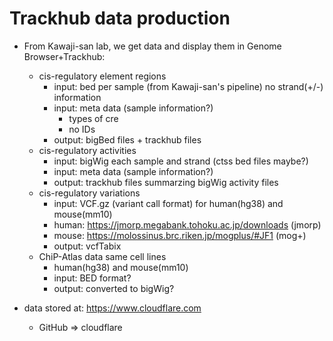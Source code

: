 # Trackhub data production

- From Kawaji-san lab, we get data and display them in Genome Browser+Trackhub:
  * cis-regulatory element regions
    - input: bed per sample (from Kawaji-san's pipeline) no strand(+/-) information
    - input: meta data (sample information?)
      - types of cre
      - no IDs
    - output: bigBed files + trackhub files
  * cis-regulatory activities
    - input: bigWig each sample and strand (ctss bed files maybe?)
    - input: meta data (sample information?)
    - output: trackhub files summarzing bigWig activity files
  * cis-regulatory variations
     - input: VCF.gz (variant call format) for human(hg38) and mouse(mm10)
     - human: https://jmorp.megabank.tohoku.ac.jp/downloads (jmorp)
     - mouse: https://molossinus.brc.riken.jp/mogplus/#JF1 (mog+)
     - output: vcfTabix
  * ChiP-Atlas data same cell lines
     - human(hg38) and mouse(mm10)
     - input: BED format?
     - output: converted to bigWig?

- data stored at: https://www.cloudflare.com
  - GitHub => cloudflare
